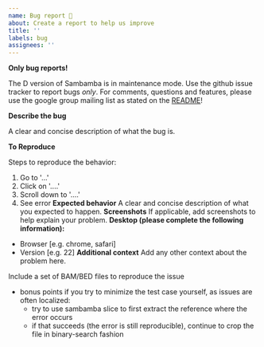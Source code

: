 ```yaml
---
name: Bug report 🐞
about: Create a report to help us improve
title: ''
labels: bug
assignees: ''
---
```

**Only bug reports!**

The D version of Sambamba is in maintenance mode. Use the github issue
tracker to report bugs *only*. For comments, questions and features,
please use the google group mailing list as stated on the
[README](https://github.com/biod/sambamba/blob/master/README.md)!

**Describe the bug**

A clear and concise description of what the bug is.

**To Reproduce**

Steps to reproduce the behavior:
1. Go to '...'
2. Click on '....'
3. Scroll down to '....'
4. See error
**Expected behavior**
A clear and concise description of what you expected to happen.
**Screenshots**
If applicable, add screenshots to help explain your problem.
**Desktop (please complete the following information):**
- Browser [e.g. chrome, safari]
- Version [e.g. 22]
**Additional context**
Add any other context about the problem here.

Include a set of BAM/BED files to reproduce the issue

+ bonus points if you try to minimize the test case yourself, as issues are often localized:
  - try to use sambamba slice to first extract the reference where the error occurs
  - if that succeeds (the error is still reproducible), continue to crop the file in binary-search fashion
